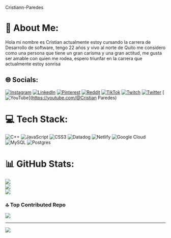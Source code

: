 Cristiann-Paredes
# 💫 About Me:
 Hola mi nombre es Cristian actualmente estoy cursando la carrera de Desarrollo de software, tengo 22 años y vivo al norte de  Quito me considero como una persona que tiene un gran carisma y una gran actitud, me gusta ser amable con quien me rodea,  espero triunfar en la carrera que actualmente estoy sonrisa


## 🌐 Socials:
[![Instagram](https://img.shields.io/badge/Instagram-%23E4405F.svg?logo=Instagram&logoColor=white)](https://instagram.com/c.fer18) [![LinkedIn](https://img.shields.io/badge/LinkedIn-%230077B5.svg?logo=linkedin&logoColor=white)](https://linkedin.com/in/CristianParedes|LinkedIn) [![Pinterest](https://img.shields.io/badge/Pinterest-%23E60023.svg?logo=Pinterest&logoColor=white)](https://pinterest.com/Cristian_1806) [![Reddit](https://img.shields.io/badge/Reddit-%23FF4500.svg?logo=Reddit&logoColor=white)](https://reddit.com/user/Cristiann-Paredes) [![TikTok](https://img.shields.io/badge/TikTok-%23000000.svg?logo=TikTok&logoColor=white)](https://tiktok.com/@c.fer18) [![Twitch](https://img.shields.io/badge/Twitch-%239146FF.svg?logo=Twitch&logoColor=white)](https://twitch.tv/cristian180629) [![Twitter](https://img.shields.io/badge/Twitter-%231DA1F2.svg?logo=Twitter&logoColor=white)](https://twitter.com/cristiann) [![YouTube](https://img.shields.io/badge/YouTube-%23FF0000.svg?logo=YouTube&logoColor=white)](https://youtube.com/@Cristian Paredes) 

# 💻 Tech Stack:
![C++](https://img.shields.io/badge/c++-%2300599C.svg?style=for-the-badge&logo=c%2B%2B&logoColor=white) ![JavaScript](https://img.shields.io/badge/javascript-%23323330.svg?style=for-the-badge&logo=javascript&logoColor=%23F7DF1E) ![CSS3](https://img.shields.io/badge/css3-%231572B6.svg?style=for-the-badge&logo=css3&logoColor=white) ![Datadog](https://img.shields.io/badge/datadog-%23632CA6.svg?style=for-the-badge&logo=datadog&logoColor=white) ![Netlify](https://img.shields.io/badge/netlify-%23000000.svg?style=for-the-badge&logo=netlify&logoColor=#00C7B7) ![Google Cloud](https://img.shields.io/badge/GoogleCloud-%234285F4.svg?style=for-the-badge&logo=google-cloud&logoColor=white) ![MySQL](https://img.shields.io/badge/mysql-%2300000f.svg?style=for-the-badge&logo=mysql&logoColor=white) ![Postgres](https://img.shields.io/badge/postgres-%23316192.svg?style=for-the-badge&logo=postgresql&logoColor=white)
# 📊 GitHub Stats:
![](https://github-readme-stats.vercel.app/api?username=Cristiann-Paredes&theme=dark&hide_border=false&include_all_commits=false&count_private=false)<br/>
![](https://github-readme-streak-stats.herokuapp.com/?user=Cristiann-Paredes&theme=dark&hide_border=false)<br/>
![](https://github-readme-stats.vercel.app/api/top-langs/?username=Cristiann-Paredes&theme=dark&hide_border=false&include_all_commits=false&count_private=false&layout=compact)

### 🔝 Top Contributed Repo
![](https://github-contributor-stats.vercel.app/api?username=Cristiann-Paredes&limit=5&theme=dark&combine_all_yearly_contributions=true)

---
[![](https://visitcount.itsvg.in/api?id=Cristiann-Paredes&icon=0&color=0)](https://visitcount.itsvg.in)

<!-- Proudly created with GPRM ( https://gprm.itsvg.in ) -->
